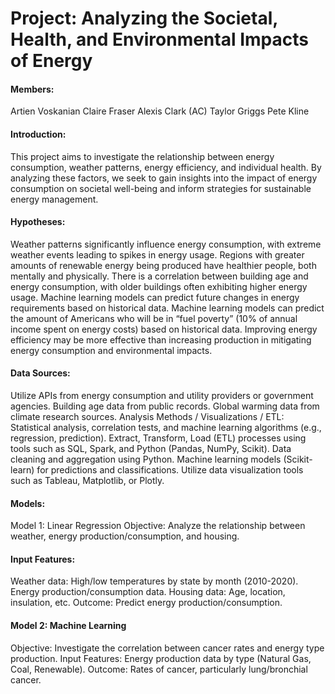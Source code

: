 # Project: Analyzing the Societal, Health, and Environmental Impacts of Energy

#### Members:
Artien Voskanian
Claire Fraser
Alexis Clark (AC)
Taylor Griggs
Pete Kline

#### Introduction:
This project aims to investigate the relationship between energy consumption, weather patterns, energy efficiency, and individual health. By analyzing these factors, we seek to gain insights into the impact of energy consumption on societal well-being and inform strategies for sustainable energy management.

#### Hypotheses:
Weather patterns significantly influence energy consumption, with extreme weather events leading to spikes in energy usage.
Regions with greater amounts of renewable energy being produced have healthier people, both mentally and physically.
There is a correlation between building age and energy consumption, with older buildings often exhibiting higher energy usage.
Machine learning models can predict future changes in energy requirements based on historical data.
Machine learning models can predict the amount of Americans who will be in “fuel poverty” (10% of annual income spent on energy costs) based on historical data.
Improving energy efficiency may be more effective than increasing production in mitigating energy consumption and environmental impacts.


#### Data Sources:
Utilize APIs from energy consumption and utility providers or government agencies.
Building age data from public records.
Global warming data from climate research sources.
Analysis Methods / Visualizations / ETL:
Statistical analysis, correlation tests, and machine learning algorithms (e.g., regression, prediction).
Extract, Transform, Load (ETL) processes using tools such as SQL, Spark, and Python (Pandas, NumPy, Scikit).
Data cleaning and aggregation using Python.
Machine learning models (Scikit-learn) for predictions and classifications.
Utilize data visualization tools such as Tableau, Matplotlib, or Plotly.


#### Models:
Model 1: Linear Regression
Objective: Analyze the relationship between weather, energy production/consumption, and housing.


#### Input Features:
Weather data: High/low temperatures by state by month (2010-2020).
Energy production/consumption data.
Housing data: Age, location, insulation, etc.
Outcome: Predict energy production/consumption.

#### Model 2: Machine Learning
Objective: Investigate the correlation between cancer rates and energy type production.
Input Features:
Energy production data by type (Natural Gas, Coal, Renewable).
Outcome: Rates of cancer, particularly lung/bronchial cancer.
